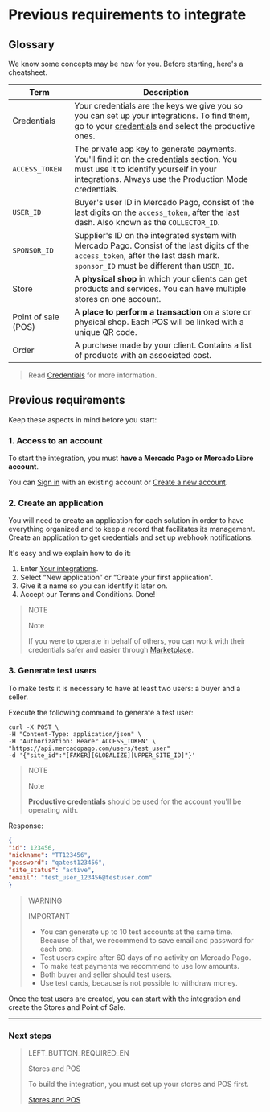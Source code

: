 # Previous requirements to integrate

## Glossary

We know some concepts may be new for you. Before starting, here's a cheatsheet.

| Term | Description |
| --- | --- |
| Credentials | Your credentials are the keys we give you so you can set up your integrations. To find them, go to your [credentials]([FAKER][CREDENTIALS][URL]) and select the productive ones. |
| `ACCESS_TOKEN` | The private app key to generate payments. You'll find it on the [credentials]([FAKER][CREDENTIALS][URL]) section. You must use it to identify yourself in your integrations. Always use the Production Mode credentials. |
| `USER_ID` | Buyer's user ID in Mercado Pago, consist of the last digits on the `access_token`, after the last dash. Also known as the `COLLECTOR_ID`. |
| `SPONSOR_ID` | Supplier's ID on the integrated system with Mercado Pago. Consist of the last digits of the `access_token`, after the last dash mark. `sponsor_ID` must be different than `USER_ID`. |
| Store | A **physical shop** in which your clients can get products and services. You can have multiple stores on one account. |
| Point of sale (POS) | A **place to perform a transaction** on a store or physical shop. Each POS will be linked with a unique QR code. |
| Order | A purchase made by your client. Contains a list of products with an associated cost. |

> Read [Credentials](https://www.mercadopago[FAKER][URL][DOMAIN]/developers/en/guides/resources/credentials) for more information.

## Previous requirements

Keep these aspects in mind before you start:

### 1. Access to an account

To start the integration, you must **have a Mercado Pago or Mercado Libre account**. 

You can [Sign in](https://www.mercadolibre.com/jms/[FAKER][GLOBALIZE][SITE_ID]/lgz/login?platform_id=mp&go=https://www.mercadopago[FAKER][URL][DOMAIN]/developers/en/guides/in-person-payments/qr-code/pre-requisites) with an existing account or [Create a new account](https://www.mercadopago[FAKER][URL][DOMAIN]).

### 2. Create an application

You will need to create an application for each solution in order to have everything organized and to keep a record that facilitates its management. Create an application to get credentials and set up webhook notifications.

It's easy and we explain how to do it:

1. Enter [Your integrations](https://www.mercadopago[FAKER][URL][DOMAIN]/developers/panel/applications).
2. Select “New application” or “Create your first application”.
3. Give it a name so you can identify it later on.
4. Accept our Terms and Conditions. Done!


> NOTE
>
> Note
>
> If you were to operate in behalf of others, you can work with their credentials safer and easier through [Marketplace](https://www.mercadopago[FAKER][URL][DOMAIN]/developers/en/guides/online-payments/marketplace/checkout-api/introduction).

### 3. Generate test users

To make tests it is necessary to have at least two users: a buyer and a seller.

Execute the following command to generate a test user:

```curl
curl -X POST \
-H "Content-Type: application/json" \
-H 'Authorization: Bearer ACCESS_TOKEN' \
"https://api.mercadopago.com/users/test_user"
-d '{"site_id":"[FAKER][GLOBALIZE][UPPER_SITE_ID]"}'
```

> NOTE
> 
> Note
> 
> **Productive credentials** should be used for the account you'll be operating with.

Response:

```json
{
"id": 123456,
"nickname": "TT123456",
"password": "qatest123456",
"site_status": "active",
"email": "test_user_123456@testuser.com"
}
```

> WARNING
> 
> IMPORTANT
> 
> * You can generate up to 10 test accounts at the same time. Because of that, we recommend to save email and password for each one. 
> * Test users expire after 60 days of no activity on Mercado Pago.
> * To make test payments we recommend to use low amounts. 
> * Both buyer and seller should test users. 
> * Use test cards, because is not possible to withdraw money. 

Once the test users are created, you can start with the integration and create the Stores and Point of Sale.

---
### Next steps


> LEFT_BUTTON_REQUIRED_EN
>
> Stores and POS
>
> To build the integration, you must set up your stores and POS first.
>
> [Stores and POS](https://www.mercadopago[FAKER][URL][DOMAIN]/developers/en/guides/in-person-payments/qr-code/stores-pos)
